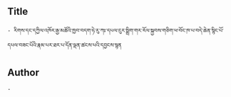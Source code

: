 ## Title
	- རིགས་དང་དཀྱིལ་འཁོར་རྒྱ་མཚོའི་ཁྱབ་བདག་ཧེ་རུ་ཀཿ་དཔལ་ངུར་སྨྲིག་གར་རོལ་སྐྱབས་གཅིག་ཕ་བོང་ཁ་པ་བདེ་ཆེན་སྙིང་པོ་དཔལ་བཟང་པོའི་རྣམ་པར་ཐར་པ་དོན་ལྡན་ཚངས་པའི་དབྱངས་སྙན

## Author
	- 

